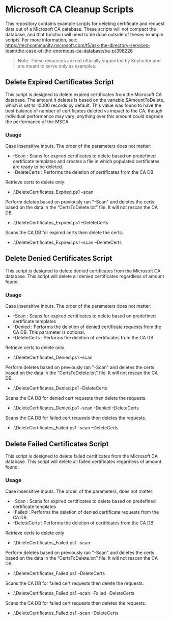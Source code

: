 # Microsoft CA Cleanup Scripts
This repository contains example scripts for deleting certificate and request data out of a Microsoft CA database. 
These scripts will not compact the database, and that function will need to be done outside of theses example scripts. For more information, see: https://techcommunity.microsoft.com/t5/ask-the-directory-services-team/the-case-of-the-enormous-ca-database/ba-p/398226

> Note: These resources are not officially supported by Keyfactor and are meant to serve only as examples.


## Delete Expired Certificates Script
This script is designed to delete expired certificates from the Microsoft CA database. The amount it deletes is based on the variable $AmountToDelete, which is set to 10000 records by default. This value was found to have the best balance of number of certificates deleted vs impact to the CA, though individual performance may vary; anything over this amount could degrade the performance of the MSCA. 
### Usage
Case insensitive inputs.  The order of the parameters does not matter:
- -Scan : Scans for expired certificates to delete based on predefined certificate templates and creates a file in which populated certificates are ready to be deleted.
- -DeleteCerts : Performs the deletion of certificates from the CA DB

Retrieve certs to delete only: 
- .\DeleteCertificates_Expired.ps1 –scan

Perform deletes based on previously ran "-Scan" and deletes the certs based on the data in the “CertsToDelete.txt” file.  It will not rescan the CA DB.
- .\DeleteCertificates_Expired.ps1 –DeleteCerts

Scans the CA DB for expired certs then delete the certs:
- .\DeleteCertificates_Expired.ps1 –scan –DeleteCerts


## Delete Denied Certificates Script
This script is designed to delete denied certificates from the Microsoft CA database. This script will delete all denied certificates regardless of amount found.
### Usage
Case insensitive inputs.  The order of the parameters does not matter:
- -Scan : Scans for expired certificates to delete based on predefined certificate templates
- -Denied : Performs the deletion of denied certificate requests from the CA DB. This parameter is optional.
- -DeleteCerts : Performs the deletion of certificates from the CA DB

Retrieve certs to delete only 
- .\DeleteCertificates_Denied.ps1 –scan 

Perform deletes based on previously ran "-Scan" and deletes the certs based on the data in the “CertsToDelete.txt” file.  It will not rescan the CA DB.
- .\DeleteCertificates_Denied.ps1 –DeleteCerts

Scans the CA DB for denied cert requests then delete the requests.
- .\DeleteCertificates_Denied.ps1 –scan -Denied –DeleteCerts

Scans the CA DB for failed cert requests then deletes the requests.
- .\DeleteCertificates_Failed.ps1 –scan –DeleteCerts


## Delete Failed Certificates Script
This script is designed to delete failed certificates from the Microsoft CA database. This script will delete all failed certificates regardless of amount found.
### Usage
Case insensitive inputs.  The order, of the parameters, does not matter:
- -Scan : Scans for expired certificates to delete based on predefined certificate templates
- -Failed : Performs the deletion of denied certificate requests from the CA DB
- -DeleteCerts : Performs the deletion of certificates from the CA DB

Retrieve certs to delete only 
- .\DeleteCertificates_Failed.ps1 –scan 

Perform deletes based on previously ran "-Scan" and deletes the certs based on the data in the “CertsToDelete.txt” file.  It will not rescan the CA DB.
- .\DeleteCertificates_Failed.ps1 –DeleteCerts

Scans the CA DB for failed cert requests then delete the requests.
- .\DeleteCertificates_Failed.ps1 –scan –Failed –DeleteCerts

Scans the CA DB for failed cert requests then deletes the requests.
- .\DeleteCertificates_Failed.ps1 –scan –DeleteCerts
